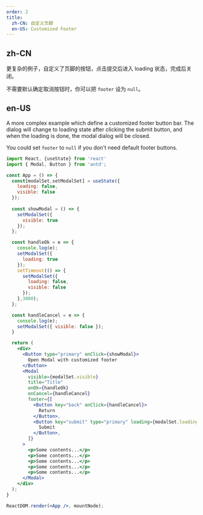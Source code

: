 ```yaml
---
order: 2
title:
  zh-CN: 自定义页脚
  en-US: Customized Footer
---
```


## zh-CN

更复杂的例子，自定义了页脚的按钮，点击提交后进入 loading 状态，完成后关闭。

不需要默认确定取消按钮时，你可以把 `footer` 设为 `null`。

## en-US

A more complex example which define a customized footer button bar. The dialog will change to loading state after clicking the submit button, and when the loading is done, the modal dialog will be closed.

You could set `footer` to `null` if you don't need default footer buttons.

```jsx
import React, {useState} from 'react'
import { Modal, Button } from 'antd';

const App = () => {
  const[modalSet,setModalSet] = useState({
    loading: false,
    visible: false
  });
  
  const showModal = () => {
    setModalSet({
      visible: true
    });
  };

  const handleOk = e => {
    console.log(e);
    setModalSet({
      loading: true
    });
    setTimeout(() => {
      setModalSet({
        loading: false,
        visible: false
      });
    },3000);
  };

  const handleCancel = e => {
    console.log(e);
    setModalSet({ visible: false });
  }

  return (
    <div>
      <Button type="primary" onClick={showModal}>
        Open Modal with customized footer
      </Button>
      <Modal
        visible={modalSet.visible}
        title="Title"
        onOk={handleOk}
        onCancel={handleCancel}
        footer={[
          <Button key="back" onClick={handleCancel}>
            Return
          </Button>,
          <Button key="submit" type="primary" loading={modalSet.loading} onClick={handleOk}>
            Submit
          </Button>,
        ]}
      >
        <p>Some contents...</p>
        <p>Some contents...</p>
        <p>Some contents...</p>
        <p>Some contents...</p>
        <p>Some contents...</p>
      </Modal>
    </div>
  );
}

ReactDOM.render(<App />, mountNode);
```
